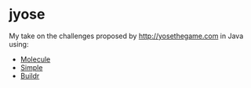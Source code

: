 jyose
=====

My take on the challenges proposed by http://yosethegame.com in Java using:

* [Molecule](http://vtence.com/molecule)
* [Simple](http://simpleframework.org)
* [Buildr](http://buildr.apache.org)
